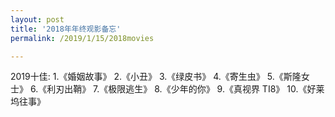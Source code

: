 ```yaml
---
layout: post
title: '2018年年终观影备忘'
permalink: /2019/1/15/2018movies

---
```


2019十佳:
1.《婚姻故事》
2.《小丑》
3.《绿皮书》
4.《寄生虫》
5.《斯隆女士》
6.《利刃出鞘》
7.《极限逃生》
8.《少年的你》
9.《真视界 TI8》
10.《好莱坞往事》

